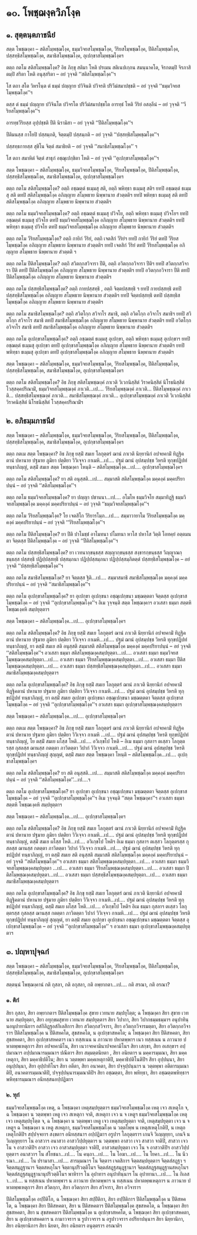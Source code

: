<h1>๑๐. โพชฺฌงฺควิภโงฺค</h1>
<h2>๑. สุตฺตนฺตภาชนียํ</h2>
<p> สตฺต    โพชฺฌงฺคา – สติสโมฺพชฺฌโงฺค, ธมฺมวิจยสโมฺพชฺฌโงฺค, วีริยสโมฺพชฺฌโงฺค, ปีติสโมฺพชฺฌโงฺค, ปสฺสทฺธิสโมฺพชฺฌโงฺค, สมาธิสโมฺพชฺฌโงฺค, อุเปกฺขาสโมฺพชฺฌโงฺคฯ</p>


<p> ตตฺถ กตโม สติสโมฺพชฺฌโงฺค? อิธ ภิกฺขุ สติมา โหติ ปรเมน สติเนปเกฺกน สมนฺนาคโต, จิรกตมฺปิ จิรภาสิตมฺปิ สริตา โหติ อนุสฺสริตา – อยํ วุจฺจติ ‘‘สติสโมฺพชฺฌโงฺค’’ฯ</p>


<p>โส ตถา สโต วิหรโนฺต ตํ ธมฺมํ ปญฺญาย ปวิจินติ ปวิจรติ ปริวีมํสมาปชฺชติ – อยํ วุจฺจติ ‘‘ธมฺมวิจยสโมฺพชฺฌโงฺค’’ฯ</p>


<p>ตสฺส ตํ ธมฺมํ ปญฺญาย ปวิจินโต ปวิจรโต ปริวีมํสมาปชฺชโต อารทฺธํ โหติ วีริยํ อสลฺลีนํ – อยํ วุจฺจติ ‘‘วีริยสโมฺพชฺฌโงฺค’’ฯ</p>


<p>อารทฺธวีริยสฺส อุปฺปชฺชติ ปีติ นิรามิสา – อยํ วุจฺจติ ‘‘ปีติสโมฺพชฺฌโงฺค’’ฯ</p>


<p>ปีติมนสฺส กาโยปิ ปสฺสมฺภติ, จิตฺตมฺปิ ปสฺสมฺภติ – อยํ วุจฺจติ ‘‘ปสฺสทฺธิสโมฺพชฺฌโงฺค’’ฯ</p>


<p>ปสฺสทฺธกายสฺส  สุขิโน จิตฺตํ สมาธิยติ – อยํ วุจฺจติ ‘‘สมาธิสโมฺพชฺฌโงฺค’’ ฯ</p>


<p>โส ตถา สมาหิตํ จิตฺตํ สาธุกํ อชฺฌุเปกฺขิตา โหติ – อยํ วุจฺจติ ‘‘อุเปกฺขาสโมฺพชฺฌโงฺค’’ฯ</p>


<p> สตฺต โพชฺฌงฺคา – สติสโมฺพชฺฌโงฺค, ธมฺมวิจยสโมฺพชฺฌโงฺค, วีริยสโมฺพชฺฌโงฺค, ปีติสโมฺพชฺฌโงฺค, ปสฺสทฺธิสโมฺพชฺฌโงฺค, สมาธิสโมฺพชฺฌโงฺค, อุเปกฺขาสโมฺพชฺฌโงฺคฯ</p>


<p> ตตฺถ  กตโม สติสโมฺพชฺฌโงฺค? อตฺถิ อชฺฌตฺตํ ธเมฺมสุ สติ, อตฺถิ พหิทฺธา ธเมฺมสุ สติฯ ยทปิ อชฺฌตฺตํ ธเมฺมสุ สติ ตทปิ สติสโมฺพชฺฌโงฺค อภิญฺญาย สโมฺพธาย นิพฺพานาย สํวตฺตติฯ ยทปิ พหิทฺธา  ธเมฺมสุ สติ ตทปิ สติสโมฺพชฺฌโงฺค อภิญฺญาย สโมฺพธาย นิพฺพานาย สํวตฺตติฯ</p>


<p>ตตฺถ กตโม ธมฺมวิจยสโมฺพชฺฌโงฺค? อตฺถิ อชฺฌตฺตํ ธเมฺมสุ ปวิจโย, อตฺถิ พหิทฺธา ธเมฺมสุ ปวิจโยฯ ยทปิ อชฺฌตฺตํ ธเมฺมสุ ปวิจโย ตทปิ ธมฺมวิจยสโมฺพชฺฌโงฺค อภิญฺญาย สโมฺพธาย นิพฺพานาย สํวตฺตติฯ ยทปิ พหิทฺธา ธเมฺมสุ ปวิจโย ตทปิ ธมฺมวิจยสโมฺพชฺฌโงฺค อภิญฺญาย สโมฺพธาย นิพฺพานาย สํวตฺตติฯ</p>


<p>ตตฺถ กตโม วีริยสโมฺพชฺฌโงฺค? อตฺถิ กายิกํ วีริยํ, อตฺถิ เจตสิกํ วีริยํฯ ยทปิ กายิกํ วีริยํ ตทปิ วีริยสโมฺพชฺฌโงฺค อภิญฺญาย สโมฺพธาย นิพฺพานาย สํวตฺตติฯ ยทปิ เจตสิกํ วีริยํ ตทปิ วีริยสโมฺพชฺฌโงฺค อภิญฺญาย สโมฺพธาย นิพฺพานาย สํวตฺตติ ฯ</p>


<p>ตตฺถ กตโม ปีติสโมฺพชฺฌโงฺค? อตฺถิ สวิตกฺกสวิจารา ปีติ, อตฺถิ อวิตกฺกอวิจารา ปีติฯ ยทปิ สวิตกฺกสวิจารา ปีติ ตทปิ ปีติสโมฺพชฺฌโงฺค อภิญฺญาย สโมฺพธาย นิพฺพานาย สํวตฺตติฯ ยทปิ อวิตกฺกอวิจารา ปีติ ตทปิ ปีติสโมฺพชฺฌโงฺค อภิญฺญาย สโมฺพธาย นิพฺพานาย สํวตฺตติฯ</p>


<p>ตตฺถ  กตโม ปสฺสทฺธิสโมฺพชฺฌโงฺค? อตฺถิ กายปสฺสทฺธิ , อตฺถิ จิตฺตปสฺสทฺธิ ฯ ยทปิ กายปสฺสทฺธิ ตทปิ ปสฺสทฺธิสโมฺพชฺฌโงฺค อภิญฺญาย สโมฺพธาย นิพฺพานาย สํวตฺตติฯ ยทปิ จิตฺตปสฺสทฺธิ ตทปิ ปสฺสทฺธิสโมฺพชฺฌโงฺค อภิญฺญาย สโมฺพธาย นิพฺพานาย สํวตฺตติฯ</p>


<p>ตตฺถ กตโม สมาธิสโมฺพชฺฌโงฺค? อตฺถิ สวิตโกฺก สวิจาโร สมาธิ, อตฺถิ อวิตโกฺก อวิจาโร สมาธิฯ ยทปิ สวิตโกฺก สวิจาโร สมาธิ ตทปิ สมาธิสโมฺพชฺฌโงฺค อภิญฺญาย สโมฺพธาย นิพฺพานาย สํวตฺตติฯ ยทปิ อวิตโกฺก อวิจาโร สมาธิ ตทปิ สมาธิสโมฺพชฺฌโงฺค อภิญฺญาย สโมฺพธาย นิพฺพานาย สํวตฺตติฯ</p>


<p>ตตฺถ กตโม อุเปกฺขาสโมฺพชฺฌโงฺค? อตฺถิ อชฺฌตฺตํ ธเมฺมสุ อุเปกฺขา, อตฺถิ พหิทฺธา ธเมฺมสุ อุเปกฺขาฯ ยทปิ อชฺฌตฺตํ ธเมฺมสุ อุเปกฺขา ตทปิ อุเปกฺขาสโมฺพชฺฌโงฺค อภิญฺญาย สโมฺพธาย นิพฺพานาย สํวตฺตติฯ ยทปิ  พหิทฺธา ธเมฺมสุ อุเปกฺขา ตทปิ  อุเปกฺขาสโมฺพชฺฌโงฺค อภิญฺญาย สโมฺพธาย นิพฺพานาย สํวตฺตติฯ</p>


<p> สตฺต  โพชฺฌงฺคา – สติสโมฺพชฺฌโงฺค, ธมฺมวิจยสโมฺพชฺฌโงฺค, วีริยสโมฺพชฺฌโงฺค, ปีติสโมฺพชฺฌโงฺค, ปสฺสทฺธิสโมฺพชฺฌโงฺค, สมาธิสโมฺพชฺฌโงฺค, อุเปกฺขาสโมฺพชฺฌโงฺคฯ</p>


<p> ตตฺถ กตโม สติสโมฺพชฺฌโงฺค? อิธ ภิกฺขุ สติสโมฺพชฺฌงฺคํ ภาเวติ วิเวกนิสฺสิตํ วิราคนิสฺสิตํ นิโรธนิสฺสิตํ โวสฺสคฺคปริณามิํ, ธมฺมวิจยสโมฺพชฺฌงฺคํ ภาเวติ…เป.… วีริยสโมฺพชฺฌงฺคํ ภาเวติ… ปีติสโมฺพชฺฌงฺคํ ภาเวติ… ปสฺสทฺธิสโมฺพชฺฌงฺคํ ภาเวติ… สมาธิสโมฺพชฺฌงฺคํ ภาเวติ… อุเปกฺขาสโมฺพชฺฌงฺคํ ภาเวติ วิเวกนิสฺสิตํ วิราคนิสฺสิตํ นิโรธนิสฺสิตํ โวสฺสคฺคปริณามิํฯ</p>

</p>


<h2>๒. อภิธมฺมภาชนียํ</h2>
<p> สตฺต  โพชฺฌงฺคา – สติสโมฺพชฺฌโงฺค, ธมฺมวิจยสโมฺพชฺฌโงฺค, วีริยสโมฺพชฺฌโงฺค, ปีติสโมฺพชฺฌโงฺค, ปสฺสทฺธิสโมฺพชฺฌโงฺค, สมาธิสโมฺพชฺฌโงฺค, อุเปกฺขาสโมฺพชฺฌโงฺคฯ</p>


<p> ตตฺถ กตเม สตฺต โพชฺฌงฺคา? อิธ ภิกฺขุ ยสฺมิํ สมเย โลกุตฺตรํ ฌานํ ภาเวติ นิยฺยานิกํ อปจยคามิํ ทิฎฺฐิคตานํ ปหานาย ปฐมาย ภูมิยา ปตฺติยา วิวิเจฺจว กาเมหิ…เป.… ปฐมํ ฌานํ อุปสมฺปชฺช วิหรติ ทุกฺขปฎิปทํ ทนฺธาภิญฺญํ, ตสฺมิํ สมเย สตฺต โพชฺฌงฺคา โหนฺติ – สติสโมฺพชฺฌโงฺค…เป.… อุเปกฺขาสโมฺพชฺฌโงฺคฯ</p>


<p> ตตฺถ กตโม สติสโมฺพชฺฌโงฺค? ยา สติ อนุสฺสติ…เป.… สมฺมาสติ สติสโมฺพชฺฌโงฺค มคฺคงฺคํ มคฺคปริยาปนฺนํ – อยํ วุจฺจติ ‘‘สติสโมฺพชฺฌโงฺค’’ฯ</p>


<p>ตตฺถ   กตโม ธมฺมวิจยสโมฺพชฺฌโงฺค? ยา ปญฺญา ปชานนา…เป.… อโมโห ธมฺมวิจโย สมฺมาทิฎฺฐิ ธมฺมวิจยสโมฺพชฺฌโงฺค มคฺคงฺคํ มคฺคปริยาปนฺนํ – อยํ วุจฺจติ ‘‘ธมฺมวิจยสโมฺพชฺฌโงฺค’’ฯ</p>


<p>ตตฺถ กตโม วีริยสโมฺพชฺฌโงฺค? โย เจตสิโก วีริยารโมฺภ…เป.… สมฺมาวายาโม วีริยสโมฺพชฺฌโงฺค มคฺคงฺคํ มคฺคปริยาปนฺนํ – อยํ วุจฺจติ ‘‘วีริยสโมฺพชฺฌโงฺค’’ฯ</p>


<p>ตตฺถ กตโม ปีติสโมฺพชฺฌโงฺค? ยา ปีติ ปาโมชฺชํ อาโมทนา ปโมทนา หาโส ปหาโส วิตฺติ โอทคฺยํ  อตฺตมนตา จิตฺตสฺส ปีติสโมฺพชฺฌโงฺค – อยํ วุจฺจติ ‘‘ปีติสโมฺพชฺฌโงฺค’’ฯ</p>


<p>ตตฺถ  กตโม ปสฺสทฺธิสโมฺพชฺฌโงฺค? ยา เวทนากฺขนฺธสฺส สญฺญากฺขนฺธสฺส สงฺขารกฺขนฺธสฺส วิญฺญาณกฺขนฺธสฺส ปสฺสทฺธิ ปฎิปฺปสฺสทฺธิ ปสฺสมฺภนา ปฎิปฺปสฺสมฺภนา ปฎิปฺปสฺสมฺภิตตฺตํ ปสฺสทฺธิสโมฺพชฺฌโงฺค – อยํ วุจฺจติ ‘‘ปสฺสทฺธิสโมฺพชฺฌโงฺค’’ฯ</p>


<p>ตตฺถ  กตโม สมาธิสโมฺพชฺฌโงฺค? ยา จิตฺตสฺส ฐิติ…เป.… สมฺมาสมาธิ สมาธิสโมฺพชฺฌโงฺค มคฺคงฺคํ มคฺคปริยาปนฺนํ – อยํ วุจฺจติ ‘‘สมาธิสโมฺพชฺฌโงฺค’’ฯ</p>


<p>ตตฺถ กตโม อุเปกฺขาสโมฺพชฺฌโงฺค? ยา อุเปกฺขา อุเปกฺขนา อชฺฌุเปกฺขนา มชฺฌตฺตตา จิตฺตสฺส อุเปกฺขาสโมฺพชฺฌโงฺค – อยํ วุจฺจติ ‘‘อุเปกฺขาสโมฺพชฺฌโงฺค’’ฯ อิเม วุจฺจนฺติ สตฺต โพชฺฌงฺคาฯ อวเสสา ธมฺมา สตฺตหิ โพชฺฌเงฺคหิ  สมฺปยุตฺตาฯ</p>


<p> สตฺต โพชฺฌงฺคา – สติสโมฺพชฺฌโงฺค…เป.… อุเปกฺขาสโมฺพชฺฌโงฺคฯ</p>


<p> ตตฺถ กตโม สติสโมฺพชฺฌโงฺค? อิธ ภิกฺขุ ยสฺมิํ สมเย โลกุตฺตรํ ฌานํ ภาเวติ นิยฺยานิกํ อปจยคามิํ ทิฎฺฐิคตานํ ปหานาย ปฐมาย ภูมิยา ปตฺติยา วิวิเจฺจว กาเมหิ…เป.… ปฐมํ ฌานํ อุปสมฺปชฺช วิหรติ ทุกฺขปฎิปทํ ทนฺธาภิญฺญํ, ยา ตสฺมิํ สมเย สติ อนุสฺสติ สมฺมาสติ สติสโมฺพชฺฌโงฺค มคฺคงฺคํ มคฺคปริยาปนฺนํ – อยํ วุจฺจติ ‘‘สติสโมฺพชฺฌโงฺค’’ฯ อวเสสา ธมฺมา สติสโมฺพชฺฌงฺคสมฺปยุตฺตา…เป.… อวเสสา ธมฺมา  ธมฺมวิจยสโมฺพชฺฌงฺคสมฺปยุตฺตา…เป.… อวเสสา ธมฺมา วีริยสโมฺพชฺฌงฺคสมฺปยุตฺตา…เป.… อวเสสา ธมฺมา ปีติสโมฺพชฺฌงฺคสมฺปยุตฺตา…เป.… อวเสสา ธมฺมา ปสฺสทฺธิสโมฺพชฺฌงฺคสมฺปยุตฺตา…เป.… อวเสสา ธมฺมา สมาธิสโมฺพชฺฌงฺคสมฺปยุตฺตาฯ</p>


<p>ตตฺถ กตโม อุเปกฺขาสโมฺพชฺฌโงฺค? อิธ ภิกฺขุ ยสฺมิํ สมเย โลกุตฺตรํ ฌานํ ภาเวติ นิยฺยานิกํ อปจยคามิํ ทิฎฺฐิคตานํ ปหานาย ปฐมาย ภูมิยา ปตฺติยา วิวิเจฺจว กาเมหิ…เป.… ปฐมํ ฌานํ อุปสมฺปชฺช วิหรติ ทุกฺขปฎิปทํ ทนฺธาภิญฺญํ, ยา ตสฺมิํ สมเย อุเปกฺขา อุเปกฺขนา อชฺฌุเปกฺขนา มชฺฌตฺตตา จิตฺตสฺส อุเปกฺขาสโมฺพชฺฌโงฺค – อยํ วุจฺจติ ‘‘อุเปกฺขาสโมฺพชฺฌโงฺค’’ฯ อวเสสา ธมฺมา อุเปกฺขาสโมฺพชฺฌงฺคสมฺปยุตฺตาฯ</p>


<p> สตฺต   โพชฺฌงฺคา – สติสโมฺพชฺฌโงฺค…เป.… อุเปกฺขาสโมฺพชฺฌโงฺคฯ</p>


<p> ตตฺถ กตเม สตฺต โพชฺฌงฺคา? อิธ ภิกฺขุ ยสฺมิํ สมเย โลกุตฺตรํ ฌานํ ภาเวติ นิยฺยานิกํ อปจยคามิํ ทิฎฺฐิคตานํ ปหานาย ปฐมาย ภูมิยา ปตฺติยา วิวิเจฺจว กาเมหิ  …เป.… ปฐมํ ฌานํ อุปสมฺปชฺช วิหรติ ทุกฺขปฎิปทํ ทนฺธาภิญฺญํ, โย ตสฺมิํ สมเย ผโสฺส โหติ…เป.… อวิเกฺขโป โหติ – อิเม ธมฺมา กุสลาฯ ตเสฺสว โลกุตฺตรสฺส กุสลสฺส ฌานสฺส กตตฺตา ภาวิตตฺตา วิปากํ วิวิเจฺจว กาเมหิ…เป.… ปฐมํ ฌานํ อุปสมฺปชฺช วิหรติ ทุกฺขปฎิปทํ ทนฺธาภิญฺญํ สุญฺญตํ, ตสฺมิํ สมเย สตฺต โพชฺฌงฺคา โหนฺติ – สติสโมฺพชฺฌโงฺค…เป.… อุเปกฺขาสโมฺพชฺฌโงฺคฯ</p>


<p> ตตฺถ กตโม สติสโมฺพชฺฌโงฺค? ยา สติ อนุสฺสติ…เป.… สมฺมาสติ สติสโมฺพชฺฌโงฺค มคฺคงฺคํ มคฺคปริยาปนฺนํ – อยํ วุจฺจติ ‘‘สติสโมฺพชฺฌโงฺค’’…เป.…ฯ</p>


<p>ตตฺถ กตโม อุเปกฺขาสโมฺพชฺฌโงฺค? ยา อุเปกฺขา อุเปกฺขนา อชฺฌุเปกฺขนา มชฺฌตฺตตา จิตฺตสฺส อุเปกฺขาสโมฺพชฺฌโงฺค – อยํ วุจฺจติ ‘‘อุเปกฺขาสโมฺพชฺฌโงฺค’’ฯ อิเม วุจฺจนฺติ ‘‘สตฺต โพชฺฌงฺคา’’ฯ อวเสสา ธมฺมา สตฺตหิ โพชฺฌเงฺคหิ สมฺปยุตฺตาฯ</p>


<p> สตฺต โพชฺฌงฺคา – สติสโมฺพชฺฌโงฺค…เป.… อุเปกฺขาสโมฺพชฺฌโงฺคฯ</p>


<p> ตตฺถ  กตโม สติสโมฺพชฺฌโงฺค? อิธ ภิกฺขุ ยสฺมิํ สมเย โลกุตฺตรํ ฌานํ ภาเวติ นิยฺยานิกํ อปจยคามิํ ทิฎฺฐิคตานํ ปหานาย ปฐมาย ภูมิยา ปตฺติยา วิวิเจฺจว กาเมหิ…เป.… ปฐมํ ฌานํ  อุปสมฺปชฺช วิหรติ ทุกฺขปฎิปทํ ทนฺธาภิญฺญํ, ตสฺมิํ สมเย ผโสฺส โหติ…เป.… อวิเกฺขโป โหติฯ อิเม ธมฺมา กุสลาฯ ตเสฺสว โลกุตฺตรสฺส กุสลสฺส ฌานสฺส กตตฺตา ภาวิตตฺตา วิปากํ วิวิเจฺจว กาเมหิ…เป.… ปฐมํ ฌานํ อุปสมฺปชฺช วิหรติ ทุกฺขปฎิปทํ ทนฺธาภิญฺญํ, ยา ตสฺมิํ สมเย สติ อนุสฺสติ สมฺมาสติ สติสโมฺพชฺฌโงฺค มคฺคงฺคํ มคฺคปริยาปนฺนํ – อยํ วุจฺจติ ‘‘สติสโมฺพชฺฌโงฺค’’ฯ อวเสสา ธมฺมา สติสโมฺพชฺฌงฺคสมฺปยุตฺตา…เป.… อวเสสา ธมฺมา ธมฺมวิจยสโมฺพชฺฌงฺคสมฺปยุตฺตา  …เป.… อวเสสา ธมฺมา วีริยสโมฺพชฺฌงฺคสมฺปยุตฺตา…เป.… อวเสสา ธมฺมา ปีติสโมฺพชฺฌงฺคสมฺปยุตฺตา…เป.… อวเสสา ธมฺมา ปสฺสทฺธิสโมฺพชฺฌงฺคสมฺปยุตฺตา…เป.… อวเสสา ธมฺมา สมาธิสโมฺพชฺฌงฺคสมฺปยุตฺตาฯ</p>


<p>ตตฺถ กตโม อุเปกฺขาสโมฺพชฺฌโงฺค? อิธ ภิกฺขุ ยสฺมิํ สมเย โลกุตฺตรํ ฌานํ ภาเวติ นิยฺยานิกํ  อปจยคามิํ ทิฎฺฐิคตานํ ปหานาย ปฐมาย ภูมิยา ปตฺติยา วิวิเจฺจว กาเมหิ…เป.… ปฐมํ ฌานํ อุปสมฺปชฺช วิหรติ ทุกฺขปฎิปทํ ทนฺธาภิญฺญํ, ตสฺมิํ สมเย ผโสฺส โหติ…เป.… อวิเกฺขโป โหติฯ อิเม ธมฺมา กุสลาฯ ตเสฺสว โลกุตฺตรสฺส กุสลสฺส ฌานสฺส กตตฺตา ภาวิตตฺตา วิปากํ วิวิเจฺจว กาเมหิ…เป.… ปฐมํ ฌานํ อุปสมฺปชฺช วิหรติ ทุกฺขปฎิปทํ ทนฺธาภิญฺญํ สุญฺญตํ, ยา ตสฺมิํ สมเย อุเปกฺขา อุเปกฺขนา อชฺฌุเปกฺขนา มชฺฌตฺตตา จิตฺตสฺส อุเปกฺขาสโมฺพชฺฌโงฺค – อยํ วุจฺจติ ‘‘อุเปกฺขาสโมฺพชฺฌโงฺค’’ ฯ อวเสสา ธมฺมา อุเปกฺขาสโมฺพชฺฌงฺคสมฺปยุตฺตาฯ</p>

</p>


<h2>๓. ปญฺหาปุจฺฉกํ</h2>
<p> สตฺต โพชฺฌงฺคา – สติสโมฺพชฺฌโงฺค, ธมฺมวิจยสโมฺพชฺฌโงฺค, วีริยสโมฺพชฺฌโงฺค, ปีติสโมฺพชฺฌโงฺค, ปสฺสทฺธิสโมฺพชฺฌโงฺค, สมาธิสโมฺพชฺฌโงฺค, อุเปกฺขาสโมฺพชฺฌโงฺคฯ</p>


<p> สตฺตนฺนํ  โพชฺฌงฺคานํ กติ กุสลา, กติ อกุสลา, กติ อพฺยากตา…เป.… กติ สรณา, กติ อรณา?</p>


<h3>๑. ติกํ</h3>
<p> สิยา กุสลา, สิยา อพฺยากตาฯ ปีติสโมฺพชฺฌโงฺค สุขาย เวทนาย สมฺปยุโตฺต; ฉ โพชฺฌงฺคา สิยา สุขาย เวทนาย สมฺปยุตฺตา, สิยา อทุกฺขมสุขาย เวทนาย สมฺปยุตฺตาฯ สิยา วิปากา, สิยา วิปากธมฺมธมฺมาฯ อนุปาทินฺนอนุปาทานิยาฯ อสํกิลิฎฺฐอสํกิเลสิกาฯ สิยา สวิตกฺกสวิจารา, สิยา อวิตกฺกวิจารมตฺตา, สิยา อวิตกฺกอวิจาราฯ ปีติสโมฺพชฺฌโงฺค น ปีติสหคโต, สุขสหคโต, น อุเปกฺขาสหคโต; ฉ โพชฺฌงฺคา สิยา ปีติสหคตา, สิยา สุขสหคตา, สิยา อุเปกฺขาสหคตาฯ เนว ทสฺสเนน น ภาวนาย ปหาตพฺพาฯ เนว ทสฺสเนน  น ภาวนาย ปหาตพฺพเหตุกาฯ สิยา อปจยคามิโน, สิยา เนวาจยคามินาปจยคามิโนฯ สิยา เสกฺขา, สิยา อเสกฺขาฯ อปฺปมาณาฯ อปฺปมาณารมฺมณาฯ ปณีตาฯ สิยา สมฺมตฺตนิยตา , สิยา อนิยตาฯ น มคฺคารมฺมณา, สิยา มคฺคเหตุกา, สิยา มคฺคาธิปติโน; สิยา น วตฺตพฺพา มคฺคเหตุกาติปิ, มคฺคาธิปติโนติปิฯ สิยา อุปฺปนฺนา, สิยา  อนุปฺปนฺนา, สิยา อุปฺปาทิโนฯ สิยา อตีตา, สิยา อนาคตา, สิยา ปจฺจุปฺปนฺนาฯ น วตฺตพฺพา อตีตารมฺมณาติปิ, อนาคตารมฺมณาติปิ, ปจฺจุปฺปนฺนารมฺมณาติปิฯ สิยา อชฺฌตฺตา, สิยา พหิทฺธา, สิยา อชฺฌตฺตพหิทฺธาฯ พหิทฺธารมฺมณาฯ อนิทสฺสนอปฺปฎิฆาฯ</p>


<h3>๒. ทุกํ</h3>
<p> ธมฺมวิจยสโมฺพชฺฌโงฺค เหตุ, ฉ โพชฺฌงฺคา เหตุสมฺปยุตฺตาฯ ธมฺมวิจยสโมฺพชฺฌโงฺค เหตุ เจว สเหตุโก จ, ฉ โพชฺฌงฺคา น วตฺตพฺพา เหตู เจว สเหตุกา จาติ, สเหตุกา เจว น จ เหตูฯ ธมฺมวิจยสโมฺพชฺฌโงฺค เหตุ เจว เหตุสมฺปยุโตฺต จ, ฉ โพชฺฌงฺคา น วตฺตพฺพา เหตู เจว เหตุสมฺปยุตฺตา จาติ, เหตุสมฺปยุตฺตา เจว น จ เหตูฯ ฉ โพชฺฌงฺคา น เหตู สเหตุกา, ธมฺมวิจยสโมฺพชฺฌโงฺค น วตฺตโพฺพ น เหตุสเหตุโกติปิ, น เหตุอเหตุโกติปิฯ สปฺปจฺจยาฯ สงฺขตาฯ อนิทสฺสนาฯ อปฺปฎิฆาฯ อรูปาฯ โลกุตฺตราฯ เกนจิ วิเญฺญยฺยา, เกนจิ  น วิเญฺญยฺยาฯ โน อาสวาฯ อนาสวา อาสววิปฺปยุตฺตาฯ น วตฺตพฺพา อาสวา เจว สาสวา จาติปิ, สาสวา เจว โน จ อาสวาติปิฯ อาสวา เจว อาสวสมฺปยุตฺตา จาติปิ, อาสวสมฺปยุตฺตา เจว โน จ อาสวาติปิฯ อาสววิปฺปยุตฺตาฯ อนาสวาฯ โน สํโยชนา…เป.… โน คนฺถา…เป.… โน โอฆา…เป.… โน โยคา…เป.… โน นีวรณา…เป.… โน ปรามาสา…เป.… สารมฺมณาฯ โน จิตฺตาฯ เจตสิกาฯ จิตฺตสมฺปยุตฺตาฯ จิตฺตสํสฎฺฐา ฯ จิตฺตสมุฎฺฐานาฯ จิตฺตสหภุโนฯ จิตฺตานุปริวตฺติโนฯ จิตฺตสํสฎฺฐสมุฎฺฐานาฯ จิตฺตสํสฎฺฐสมุฎฺฐานสหภุโนฯ จิตฺตสํสฎฺฐสมุฎฺฐานานุปริวตฺติโนฯ พาหิราฯ โน อุปาทาฯ อนุปาทินฺนาฯ โน อุปาทานา…เป.… โน กิเลสา…เป.… น ทสฺสเนน ปหาตพฺพาฯ น ภาวนาย ปหาตพฺพาฯ น ทสฺสเนน ปหาตพฺพเหตุกาฯ น ภาวนาย ปหาตพฺพเหตุกาฯ สิยา สวิตกฺกา, สิยา อวิตกฺกาฯ สิยา สวิจารา, สิยา อวิจาราฯ</p>


<p>ปีติสโมฺพชฺฌโงฺค  อปฺปีติโก, ฉ โพชฺฌงฺคา สิยา สปฺปีติกา, สิยา อปฺปีติกาฯ ปีติสโมฺพชฺฌโงฺค น ปีติสหคโต, ฉ โพชฺฌงฺคา สิยา ปีติสหคตา, สิยา น ปีติสหคตาฯ ปีติสโมฺพชฺฌโงฺค สุขสหคโต, ฉ โพชฺฌงฺคา สิยา  สุขสหคตา, สิยา น สุขสหคตาฯ ปีติสโมฺพชฺฌโงฺค น อุเปกฺขาสหคโต, ฉ โพชฺฌงฺคา สิยา อุเปกฺขาสหคตา, สิยา น อุเปกฺขาสหคตาฯ น กามาวจราฯ น รูปาวจราฯ น อรูปาวจราฯ อปริยาปนฺนาฯ สิยา นิยฺยานิกา, สิยา อนิยฺยานิกาฯ สิยา นิยตา, สิยา อนิยตาฯ อนุตฺตราฯ อรณาติฯ</p>

</p>

</p>





